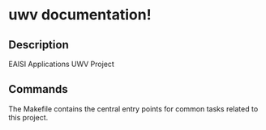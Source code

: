 # uwv documentation!

## Description

EAISI Applications UWV Project

## Commands

The Makefile contains the central entry points for common tasks related to this project.

